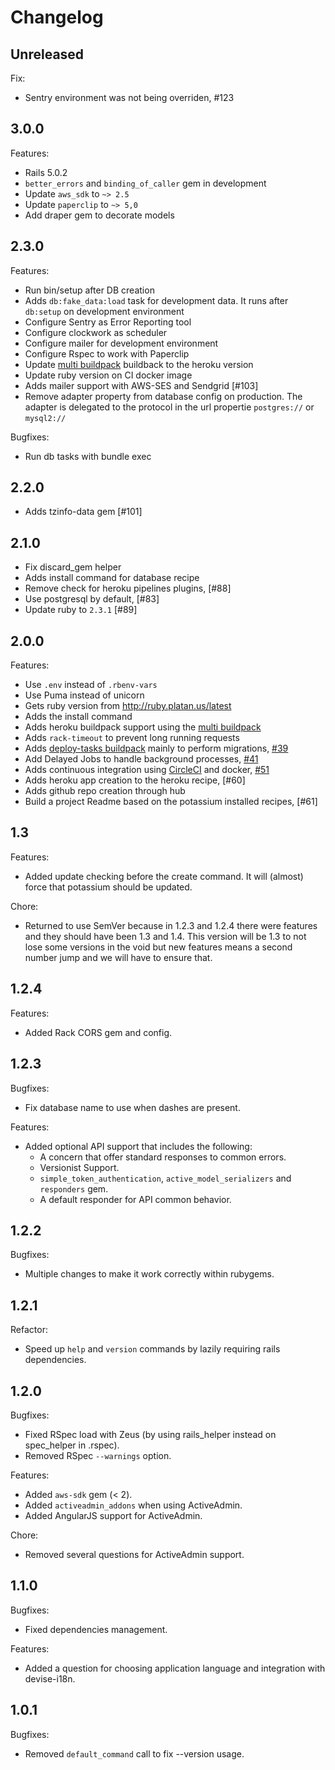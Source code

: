 # Changelog

## Unreleased

Fix:
- Sentry environment was not being overriden, #123

## 3.0.0

Features:
  - Rails 5.0.2
  - `better_errors` and `binding_of_caller` gem in development
  - Update `aws_sdk` to `~> 2.5`
  - Update `paperclip` to `~> 5,0`
  - Add draper gem to decorate models

## 2.3.0

Features:
  - Run bin/setup after DB creation
  - Adds `db:fake_data:load` task for development data. It runs after `db:setup` on development environment
  - Configure Sentry as Error Reporting tool
  - Configure clockwork as scheduler
  - Configure mailer for development environment
  - Configure Rspec to work with Paperclip
  - Update [multi buildpack]([multi-buildpack-heroku]) buildback to the heroku version
  - Update ruby version on CI docker image
  - Adds mailer support with AWS-SES and Sendgrid [#103]
  - Remove adapter property from database config on production. The adapter is delegated to the protocol in the url propertie `postgres://` or `mysql2://`

Bugfixes:
  - Run db tasks with bundle exec

[multi-buildpack-heroku]: http://github.com/ddollar/heroku-buildpack-multi

## 2.2.0

- Adds tzinfo-data gem [#101]

## 2.1.0

- Fix discard_gem helper
- Adds install command for database recipe
- Remove check for heroku pipelines plugins, [#88]
- Use postgresql by default, [#83]
- Update ruby to `2.3.1` [#89]

## 2.0.0

Features:
  - Use `.env` instead of `.rbenv-vars`
  - Use Puma instead of unicorn
  - Gets ruby version from http://ruby.platan.us/latest
  - Adds the install command
  - Adds heroku buildpack support using the [multi buildpack](multi-buildpack)
  - Adds `rack-timeout` to prevent long running requests
  - Adds [deploy-tasks buildpack](deploy-tasks) mainly to perform migrations, [#39]
  - Add Delayed Jobs to handle background processes, [#41]
  - Adds continuous integration using [CircleCI](https://circleci.com)
  and docker, [#51]
  - Adds heroku app creation to the heroku recipe, [#60]
  - Adds github repo creation through hub
  - Build a project Readme based on the potassium installed recipes, [#61]

[multi-buildpack]: http://github.com/ddollar/heroku-buildpack-multi
[deploy-tasts]: http://github.com/gunpowderlabs/buildpack-ruby-rake-deploy-tasks
[#39]: http://github.com/platanus/potassium/pull/39
[#41]: http://github.com/platanus/potassium/pull/41
[#51]: http://github.com/platanus/potassium/pull/51

## 1.3

Features:
  - Added update checking before the create command. It will (almost) force that potassium should be updated.

Chore:
  - Returned to use SemVer because in 1.2.3 and 1.2.4 there were features and they should have been 1.3 and 1.4. This version will be 1.3 to not lose some versions in the void but new features means a second number jump and we will have to ensure that.

## 1.2.4

Features:
  - Added Rack CORS gem and config.

## 1.2.3

Bugfixes:
  - Fix database name to use when dashes are present.

Features:
  - Added optional API support that includes the following:
    - A concern that offer standard responses to common errors.
    - Versionist Support.
    - `simple_token_authentication`, `active_model_serializers` and `responders` gem.
    - A default responder for API common behavior.

## 1.2.2

Bugfixes:
  - Multiple changes to make it work correctly within rubygems.

## 1.2.1

Refactor:
  - Speed up `help` and `version` commands by lazily requiring rails dependencies.

## 1.2.0

Bugfixes:
  - Fixed RSpec load with Zeus (by using rails_helper instead on spec_helper in .rspec).
  - Removed RSpec `--warnings` option.

Features:
  - Added `aws-sdk` gem (< 2).
  - Added `activeadmin_addons` when using ActiveAdmin.
  - Added AngularJS support for ActiveAdmin.

Chore:
  - Removed several questions for ActiveAdmin support.

## 1.1.0

Bugfixes:
  - Fixed dependencies management.

Features:
  - Added a question for choosing application language and integration with devise-i18n.

## 1.0.1

Bugfixes:
  - Removed `default_command` call to fix --version usage.
